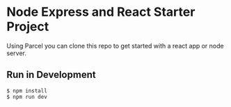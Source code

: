 # Node Express and React Starter Project
Using Parcel you can clone this repo to get started with a react app or node server.

## Run in Development

```
$ npm install
$ npm run dev
```
